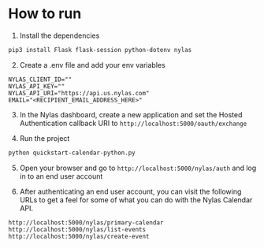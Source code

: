 # How to run

1. Install the dependencies

```bash
pip3 install Flask flask-session python-dotenv nylas
```

2. Create a .env file and add your env variables

```env
NYLAS_CLIENT_ID=""
NYLAS_API_KEY=""
NYLAS_API_URI="https://api.us.nylas.com"
EMAIL="<RECIPIENT_EMAIL_ADDRESS_HERE>"
```

3. In the Nylas dashboard, create a new application and set the Hosted Authentication callback URI to `http://localhost:5000/oauth/exchange`

3. Run the project

```bash
python quickstart-calendar-python.py
```

5. Open your browser and go to `http://localhost:5000/nylas/auth` and log in to an end user account

6. After authenticating an end user account, you can visit the following URLs to get a feel for some of what you can do with the Nylas Calendar API.

```text
http://localhost:5000/nylas/primary-calendar
http://localhost:5000/nylas/list-events
http://localhost:5000/nylas/create-event
```
